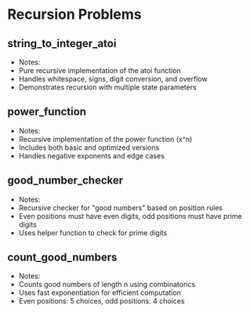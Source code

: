 # Recursion Problems

## string_to_integer_atoi
- Notes:
- Pure recursive implementation of the atoi function
- Handles whitespace, signs, digit conversion, and overflow
- Demonstrates recursion with multiple state parameters

## power_function
- Notes:
- Recursive implementation of the power function (x^n)
- Includes both basic and optimized versions
- Handles negative exponents and edge cases

## good_number_checker
- Notes:
- Recursive checker for "good numbers" based on position rules
- Even positions must have even digits, odd positions must have prime digits
- Uses helper function to check for prime digits

## count_good_numbers
- Notes:
- Counts good numbers of length n using combinatorics
- Uses fast exponentiation for efficient computation
- Even positions: 5 choices, odd positions: 4 choices